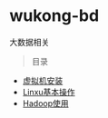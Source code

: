 # wukong-bd

大数据相关



> 目录

* [虚拟机安装](doc/virtualbox.md)
* [Linxu基本操作](doc/linux.md)
* [Hadoop使用](doc/hadoop.md)




